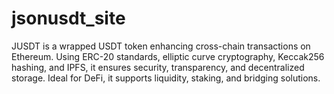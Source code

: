 # jsonusdt_site
JUSDT is a wrapped USDT token enhancing cross-chain transactions on Ethereum. Using ERC-20 standards, elliptic curve cryptography, Keccak256 hashing, and IPFS, it ensures security, transparency, and decentralized storage. Ideal for DeFi, it supports liquidity, staking, and bridging solutions.
